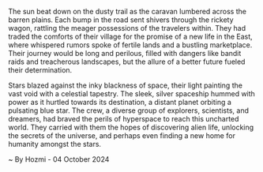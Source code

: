 
The sun beat down on the dusty trail as the caravan lumbered across the barren plains.  Each bump in the road sent shivers through the rickety wagon, rattling the meager possessions of the travelers within.  They had traded the comforts of their village for the promise of a new life in the East, where whispered rumors spoke of fertile lands and a bustling marketplace.  Their journey would be long and perilous, filled with dangers like bandit raids and treacherous landscapes, but the allure of a better future fueled their determination.

Stars blazed against the inky blackness of space, their light painting the vast void with a celestial tapestry. The sleek, silver spaceship hummed with power as it hurtled towards its destination, a distant planet orbiting a pulsating blue star. The crew, a diverse group of explorers, scientists, and dreamers, had braved the perils of hyperspace to reach this uncharted world.  They carried with them the hopes of discovering alien life, unlocking the secrets of the universe, and perhaps even finding a new home for humanity amongst the stars. 

~ By Hozmi - 04 October 2024
